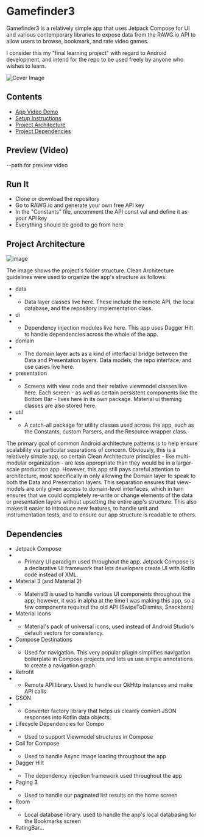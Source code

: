 
# Gamefinder3

Gamefinder3 is a relatively simple app that uses Jetpack Compose for UI and various contemporary libraries to expose data from the RAWG.io API to allow users to browse, bookmark, and rate video games.

I consider this my "final learning project" with regard to Android development, and intend for the repo to be used freely by anyone who wishes to learn.

![Cover Image](--path)

## Contents

* [App Video Demo](--path)
* [Setup Instructions](--path)
* [Project Architecture](--path)
* [Project Dependencies](--path)


## Preview (Video)

--path for preview video

## Run It

* Clone or download the repository
* Go to RAWG.io and generate your own free API key
* In the "Constants" file, uncomment the API const val and define it as your API key
* Everything should be good to go from here


## Project Architecture

![image](--path?) 

The image shows the project's folder structure. Clean Architecture guidelines were used to organize the app's structure as follows:

* data
* * Data layer classes live here. These include the remote API, the local database, and the repository implementation class. 
* di
* * Dependency injection modules live here. This app uses Dagger Hilt to handle dependencies across the whole of the app.
* domain
* * The domain layer acts as a kind of interfacial bridge between the Data and Presentation layers. Data models, the repo interface, and use cases live here. 
* presentation
* * Screens with view code and their relative viewmodel classes live here. Each screen - as well as certain persistent components like the Bottom Bar - lives here in its own package. Material ui theming classes are also stored here.
* util
* * A catch-all package for utility classes used across the app, such as the Constants, custom Parsers, and the Resource wrapper class.

The primary goal of common Android architecture patterns is to help ensure scalability via particular separations of concern.
Obviously, this is a relatively simple app, so certain Clean Architecture principles - like multi-modular organization - are less appropriate than they would be in a larger-scale production app.
However, this app still pays careful attention to architecture, most specifically in only allowing the Domain layer to speak to both the Data and Presentation layers.
This separation ensures that view-models are only given access to domain-level interfaces, which in turn ensures that we could completely re-write or change elements of the data or presentation layers without upsetting the entire app's structure.
This also makes it easier to introduce new features, to handle unit and instrumentation tests, and to ensure our app structure is readable to others.

## Dependencies

* Jetpack Compose
* * Primary UI paradigm used throughout the app. Jetpack Compose is a declarative UI framework that lets developers create UI with Kotlin code instead of XML.
* Material 3 (and Material 2)
* * Material3 is used to handle various UI components throughout the app; however, it was in alpha at the time I was making this app, so a few components required the old API (SwipeToDismiss, Snackbars)
* Material Icons
* * Material's pack of universal icons, used instead of Android Studio's default vectors for consistency.
* Compose Destinations
* * Used for navigation. This very popular plugin simplifies navigation boilerplate in Compose projects and lets us use simple annotations to create a navigation graph.
* Retrofit
* * Remote API library. Used to handle our OkHttp instances and make API calls
* GSON
* * Converter factory library that helps us cleanly convert JSON responses into Kotlin data objects.
* Lifecycle Dependencies for Compo
* * Used to support Viewmodel structures in Compose
* Coil for Compose
* * Used to handle Async image loading throughout the app
* Dagger Hilt
* * The dependency injection framework used throughout the app
* Paging 3
* * Used to handle our paginated list results on the home screen
* Room
* * Local database library. used to handle the app's local databasing for the Bookmarks screen
* RatingBar...